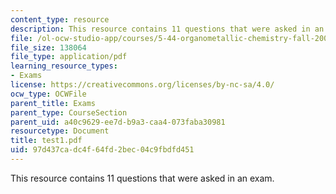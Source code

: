 ```yaml
---
content_type: resource
description: This resource contains 11 questions that were asked in an exam.
file: /ol-ocw-studio-app/courses/5-44-organometallic-chemistry-fall-2004/97d437cadc4f64fd2bec04c9fbdfd451_test1.pdf
file_size: 138064
file_type: application/pdf
learning_resource_types:
- Exams
license: https://creativecommons.org/licenses/by-nc-sa/4.0/
ocw_type: OCWFile
parent_title: Exams
parent_type: CourseSection
parent_uid: a40c9629-ee7d-b9a3-caa4-073faba30981
resourcetype: Document
title: test1.pdf
uid: 97d437ca-dc4f-64fd-2bec-04c9fbdfd451
---
```

This resource contains 11 questions that were asked in an exam.